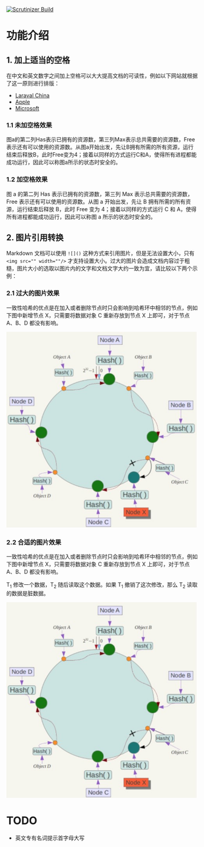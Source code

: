 
[![Scrutinizer Build](https://img.shields.io/scrutinizer/build/g/filp/whoops.svg)](https://github.com/CyC2018/Text-Typesetting)

# 功能介绍

## 1. 加上适当的空格

在中文和英文数字之间加上空格可以大大提高文档的可读性，例如以下网站就根据了这一原则进行排版：

- [Laraval China](https://laravel-china.org/)
- [Apple](https://www.apple.com/cn/)
- [Microsoft](https://www.microsoft.com/zh-cn/)

### 1.1 未加空格效果

图a的第二列Has表示已拥有的资源数，第三列Max表示总共需要的资源数，Free表示还有可以使用的资源数。从图a开始出发，先让B拥有所需的所有资源，运行结束后释放B，此时Free变为4；接着以同样的方式运行C和A，使得所有进程都能成功运行，因此可以称图a所示的状态时安全的。

### 1.2 加空格效果

图 a 的第二列 Has 表示已拥有的资源数，第三列 Max 表示总共需要的资源数，Free 表示还有可以使用的资源数。从图 a 开始出发，先让 B 拥有所需的所有资源，运行结束后释放 B，此时 Free 变为 4；接着以同样的方式运行 C 和 A，使得所有进程都能成功运行，因此可以称图 a 所示的状态时安全的。

## 2. 图片引用转换

Markdown 文档可以使用 `![]()` 这种方式来引用图片，但是无法设置大小，只有 `<img src="" width=""/>` 才支持设置大小。过大的图片会造成文档内容过于粗糙，图片大小的选取以图片内的文字和文档文字大约一致为宜，请比较以下两个示例：

### 2.1 过大的图片效果

一致性哈希的优点是在加入或者删除节点时只会影响到哈希环中相邻的节点，例如下图中新增节点 X，只需要将数据对象 C 重新存放到节点 X 上即可，对于节点 A、B、D 都没有影响。

<img src="pics/2.jpg" width="1400"/>

### 2.2 合适的图片效果

一致性哈希的优点是在加入或者删除节点时只会影响到哈希环中相邻的节点，例如下图中新增节点 X，只需要将数据对象 C 重新存放到节点 X 上即可，对于节点 A、B、D 都没有影响。

T<sub>1</sub> 修改一个数据，T<sub>2</sub> 随后读取这个数据。如果 T<sub>1</sub> 撤销了这次修改，那么 T<sub>2</sub> 读取的数据是脏数据。

<img src="pics/2.jpg" width="600"/>

# TODO

- 英文专有名词提示首字母大写
